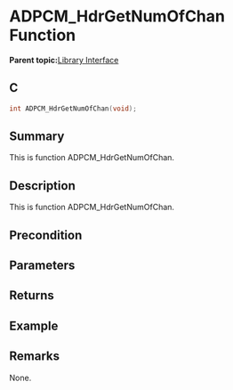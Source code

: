 # ADPCM\_HdrGetNumOfChan Function

**Parent topic:**[Library Interface](GUID-C7571EA3-5D96-4A08-AE3F-93DA048E36FB.md)

## C

```c
int ADPCM_HdrGetNumOfChan(void);
```

## Summary

This is function ADPCM\_HdrGetNumOfChan.

## Description

This is function ADPCM\_HdrGetNumOfChan.

## Precondition

## Parameters

## Returns

## Example

## Remarks

None.

